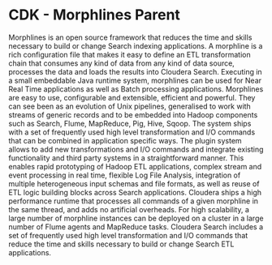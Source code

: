 # CDK - Morphlines Parent

Morphlines is an open source framework that reduces the time and skills
necessary to build or change Search indexing applications. A morphline is a rich
configuration file that makes it easy to define an ETL transformation chain that
consumes any kind of data from any kind of data source, processes the data and
loads the results into Cloudera Search. Executing in a small embeddable Java
runtime system, morphlines can be used for Near Real Time applications as well
as Batch processing applications. Morphlines are easy to use, configurable and
extensible, efficient and powerful. They can see been as an evolution of Unix
pipelines, generalised to work with streams of generic records and to be
embedded into Hadoop components such as Search, Flume, MapReduce, Pig, Hive,
Sqoop. The system ships with a set of frequently used high level transformation
and I/O commands that can be combined in application specific ways. The plugin
system allows to add new transformations and I/O commands and integrate existing
functionality and third party systems in a straightforward manner. This enables
rapid prototyping of Hadoop ETL applications, complex stream and event
processing in real time, flexible Log File Analysis, integration of multiple
heterogeneous input schemas and file formats, as well as reuse of ETL logic
building blocks across Search applications. Cloudera ships a high performance
runtime that processes all commands of a given morphline in the same thread, and
adds no artificial overheads. For high scalability, a large number of morphline
instances can be deployed on a cluster in a large number of Flume agents and
MapReduce tasks. Cloudera Search includes a set of frequently used high level
transformation and I/O commands that reduce the time and skills necessary to
build or change Search ETL applications.
